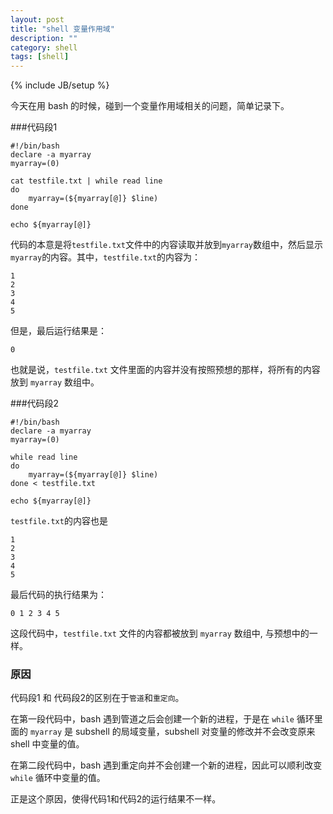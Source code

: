 ```yaml
---
layout: post
title: "shell 变量作用域"
description: ""
category: shell
tags: [shell]
---
```

{% include JB/setup %}

今天在用 bash 的时候，碰到一个变量作用域相关的问题，简单记录下。

###代码段1

~~~
#!/bin/bash
declare -a myarray
myarray=(0)

cat testfile.txt | while read line
do
    myarray=(${myarray[@]} $line)
done

echo ${myarray[@]}
~~~

代码的本意是将`testfile.txt`文件中的内容读取并放到`myarray`数组中，然后显示`myarray`的内容。其中，`testfile.txt`的内容为：

~~~
1
2
3
4
5
~~~

但是，最后运行结果是：

~~~
0
~~~

也就是说，`testfile.txt` 文件里面的内容并没有按照预想的那样，将所有的内容放到 `myarray` 数组中。

###代码段2

~~~
#!/bin/bash
declare -a myarray
myarray=(0)

while read line
do
    myarray=(${myarray[@]} $line)
done < testfile.txt

echo ${myarray[@]}
~~~

`testfile.txt`的内容也是

~~~
1
2
3
4
5
~~~

最后代码的执行结果为：

~~~
0 1 2 3 4 5
~~~

这段代码中，`testfile.txt` 文件的内容都被放到 `myarray` 数组中, 与预想中的一样。

### 原因

代码段1 和 代码段2的区别在于`管道`和`重定向`。

在第一段代码中，bash 遇到管道之后会创建一个新的进程，于是在 `while` 循环里面的 `myarray` 是 subshell 的局域变量，subshell 对变量的修改并不会改变原来 shell 中变量的值。

在第二段代码中，bash 遇到重定向并不会创建一个新的进程，因此可以顺利改变 `while` 循环中变量的值。

正是这个原因，使得代码1和代码2的运行结果不一样。
